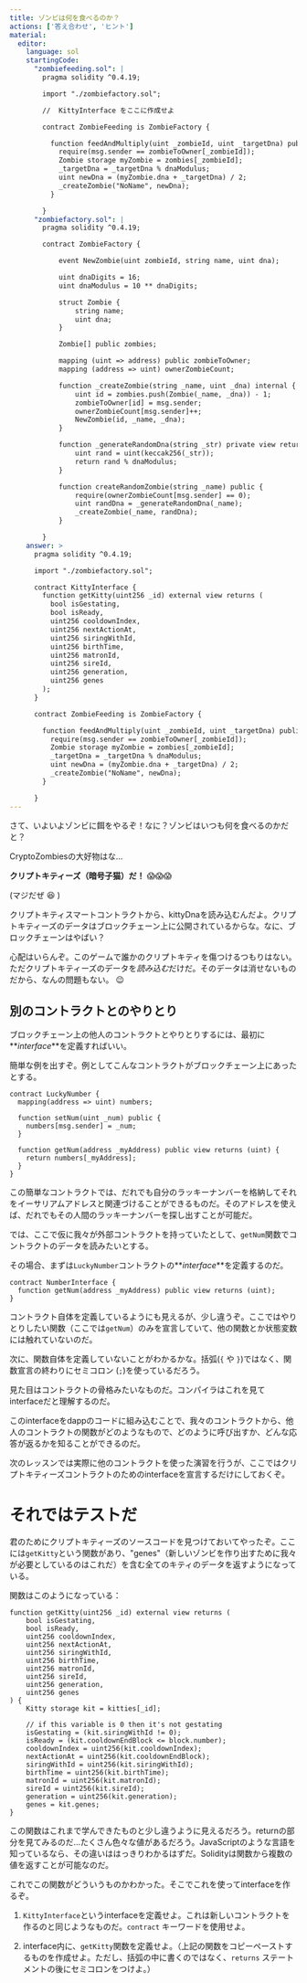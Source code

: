 ```yaml
---
title: ゾンビは何を食べるのか？
actions: ['答え合わせ', 'ヒント']
material:
  editor:
    language: sol
    startingCode:
      "zombiefeeding.sol": |
        pragma solidity ^0.4.19;

        import "./zombiefactory.sol";

        //  KittyInterface をここに作成せよ

        contract ZombieFeeding is ZombieFactory {

          function feedAndMultiply(uint _zombieId, uint _targetDna) public {
            require(msg.sender == zombieToOwner[_zombieId]);
            Zombie storage myZombie = zombies[_zombieId];
            _targetDna = _targetDna % dnaModulus;
            uint newDna = (myZombie.dna + _targetDna) / 2;
            _createZombie("NoName", newDna);
          }

        }
      "zombiefactory.sol": |
        pragma solidity ^0.4.19;

        contract ZombieFactory {

            event NewZombie(uint zombieId, string name, uint dna);

            uint dnaDigits = 16;
            uint dnaModulus = 10 ** dnaDigits;

            struct Zombie {
                string name;
                uint dna;
            }

            Zombie[] public zombies;

            mapping (uint => address) public zombieToOwner;
            mapping (address => uint) ownerZombieCount;

            function _createZombie(string _name, uint _dna) internal {
                uint id = zombies.push(Zombie(_name, _dna)) - 1;
                zombieToOwner[id] = msg.sender;
                ownerZombieCount[msg.sender]++;
                NewZombie(id, _name, _dna);
            }

            function _generateRandomDna(string _str) private view returns (uint) {
                uint rand = uint(keccak256(_str));
                return rand % dnaModulus;
            }

            function createRandomZombie(string _name) public {
                require(ownerZombieCount[msg.sender] == 0);
                uint randDna = _generateRandomDna(_name);
                _createZombie(_name, randDna);
            }

        }
    answer: >
      pragma solidity ^0.4.19;

      import "./zombiefactory.sol";

      contract KittyInterface {
        function getKitty(uint256 _id) external view returns (
          bool isGestating,
          bool isReady,
          uint256 cooldownIndex,
          uint256 nextActionAt,
          uint256 siringWithId,
          uint256 birthTime,
          uint256 matronId,
          uint256 sireId,
          uint256 generation,
          uint256 genes
        );
      }

      contract ZombieFeeding is ZombieFactory {

        function feedAndMultiply(uint _zombieId, uint _targetDna) public {
          require(msg.sender == zombieToOwner[_zombieId]);
          Zombie storage myZombie = zombies[_zombieId];
          _targetDna = _targetDna % dnaModulus;
          uint newDna = (myZombie.dna + _targetDna) / 2;
          _createZombie("NoName", newDna);
        }

      }
---
```


さて、いよいよゾンビに餌をやるぞ！なに？ゾンビはいつも何を食べるのかだと？

CryptoZombiesの大好物はな...

**クリプトキティーズ（暗号子猫）だ！** 😱😱😱

(マジだぜ 😆 )

クリプトキティスマートコントラクトから、kittyDnaを読み込むんだよ。クリプトキティーズのデータはブロックチェーン上に公開されているからな。なに、ブロックチェーンはやばい？

心配はいらんぞ。このゲームで誰かのクリプトキティを傷つけるつもりはない。ただクリプトキティーズのデータを*読み込む*だけだ。そのデータは消せないものだから、なんの問題もない。 😉

## 別のコントラクトとのやりとり

ブロックチェーン上の他人のコントラクトとやりとりするには、最初に**_interface_**を定義すればいい。

簡単な例を出すぞ。例としてこんなコントラクトがブロックチェーン上にあったとする。

```
contract LuckyNumber {
  mapping(address => uint) numbers;

  function setNum(uint _num) public {
    numbers[msg.sender] = _num;
  }

  function getNum(address _myAddress) public view returns (uint) {
    return numbers[_myAddress];
  }
}
```

この簡単なコントラクトでは、だれでも自分のラッキーナンバーを格納してそれをイーサリアムアドレスと関連づけることができるものだ。そのアドレスを使えば、だれでもその人間のラッキーナンバーを探し出すことが可能だ。

では、ここで仮に我々が外部コントラクトを持っていたとして、`getNum`関数でコントラクトのデータを読みたいとする。

その場合、まずは`LuckyNumber`コントラクトの**_interface_**を定義するのだ。

```
contract NumberInterface {
  function getNum(address _myAddress) public view returns (uint);
}
```

コントラクト自体を定義しているようにも見えるが、少し違うぞ。ここではやりとりしたい関数（ここでは`getNum`）のみを宣言していて、他の関数とか状態変数には触れていないのだ。

次に、関数自体を定義していないことがわかるかな。括弧(`{` や `}`)ではなく、関数宣言の終わりにセミコロン (`;`)を使っているだろう。

見た目はコントラクトの骨格みたいなものだ。コンパイラはこれを見てinterfaceだと理解するのだ。

このinterfaceをdappのコードに組み込むことで、我々のコントラクトから、他人のコントラクトの関数がどのようなもので、どのように呼び出すか、どんな応答が返るかを知ることができるのだ。

次のレッスンでは実際に他のコントラクトを使った演習を行うが、ここではクリプトキティーズコントラクトのためのinterfaceを宣言するだけにしておくぞ。

# それではテストだ

君のためにクリプトキティーズのソースコードを見つけておいてやったぞ。ここには`getKitty`という関数があり、"genes"（新しいゾンビを作り出すために我々が必要としているのはこれだ）を含む全てのキティのデータを返すようになっている。

関数はこのようになっている：

```
function getKitty(uint256 _id) external view returns (
    bool isGestating,
    bool isReady,
    uint256 cooldownIndex,
    uint256 nextActionAt,
    uint256 siringWithId,
    uint256 birthTime,
    uint256 matronId,
    uint256 sireId,
    uint256 generation,
    uint256 genes
) {
    Kitty storage kit = kitties[_id];

    // if this variable is 0 then it's not gestating
    isGestating = (kit.siringWithId != 0);
    isReady = (kit.cooldownEndBlock <= block.number);
    cooldownIndex = uint256(kit.cooldownIndex);
    nextActionAt = uint256(kit.cooldownEndBlock);
    siringWithId = uint256(kit.siringWithId);
    birthTime = uint256(kit.birthTime);
    matronId = uint256(kit.matronId);
    sireId = uint256(kit.sireId);
    generation = uint256(kit.generation);
    genes = kit.genes;
}
```

この関数はこれまで学んできたものと少し違うように見えるだろう。returnの部分を見てみるのだ...たくさん色々な値があるだろう。JavaScriptのような言語を知っているなら、その違いははっきりわかるはずだ。Solidityは関数から複数の値を返すことが可能なのだ。

これでこの関数がどういうものかわかった。そこでこれを使ってinterfaceを作るぞ。

1. `KittyInterface`というinterfaceを定義せよ。これは新しいコントラクトを作るのと同じようなものだ。`contract` キーワードを使用せよ。

2. interface内に、`getKitty`関数を定義せよ。（上記の関数をコピーペーストするものを作成せよ。ただし、括弧の中に書くのではなく、`returns` ステートメントの後にセミコロンをつけよ。）
